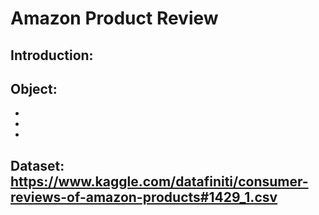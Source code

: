 # Amazon Product Review 
## Introduction:

## Object:
- 
- 
-

## Dataset: https://www.kaggle.com/datafiniti/consumer-reviews-of-amazon-products#1429_1.csv
